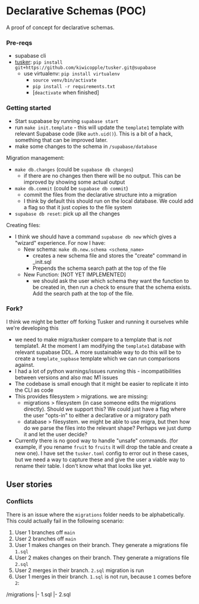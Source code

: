 # Declarative Schemas (POC)

A proof of concept for declarative schemas.

### Pre-reqs

- supabase cli
- [tusker](https://github.com/kiwicopple/tusker): `pip install git+https://github.com/kiwicopple/tusker.git@supabase`
  - use virtualenv: `pip install virtualenv`
    - `source venv/bin/activate`
    - `pip install -r requirements.txt`
    - [`deactivate` when finished]


### Getting started

- Start supabase by running `supabase start`
- run `make init.template` - this will update the `template1` template with relevant Supabase code (like `auth.uid()`). This is a bit of a hack, something that can be improved later.
- make some changes to the schema in `/supabase/database`

Migration management:

- `make db.changes` (could be `supabase db changes`)
  - if there are no changes then there will be no output. This can be improved by showing some actual output
- `make db.commit` (could be `supabase db commit`)
  - commit the files from the declarative structure into a migration
  - I think by default this should run on the local database. We could add a flag so that it just copies to the file system
- `supabase db reset`: pick up all the changes

Creating files:

- I think we should have a command `supabase db new` which gives a "wizard" experience. For now I have:
  - New schema: `make db.new.schema <schema_name>`
    - creates a new schema file and stores the "create" command in _init.sql
    - Prepends the schema search path at the top of the file
  - New Function: [NOT YET IMPLEMENTED]
    - we should ask the user which schema they want the function to be created in, then run a check to ensure that the schema exists. Add the search path at the top of the file.

### Fork?

I think we might be better off forking Tusker and running it ourselves while we're developing this

- we need to make migra/tusker compare to a template that is _not_ template1. At the moment I am modifying the `template1` database with relevant supabase DDL. A more sustainable way to do this will be to create a `template_supbase` template which we can run comparisons against.
- I had a lot of python warnings/issues running this - incompatibilities between versions and also mac M1 issues
- The codebase is small enough that it might be easier to replicate it into the CLI as code
- This provides filesystem > migrations. we are missing:
  - migrations > filesystem (in case someone edits the migrations directly). Should we support this? We could just have a flag where the user "opts-in" to either a declarative or a migratory path
  - database > filesystem. we might be able to use migra, but then how do we parse the files into the relevant shape? Perhaps we just dump it and let the user decide?
- Currently there is no good way to handle "unsafe" commands. (for example, if you rename `fruit` to `fruits` it will drop the table and create a new one). I have set the `tusker.toml` config to error out in these cases, but we need a way to capture these and give the user a viable way to rename their table. I don't know what that looks like yet.




## User stories


### Conflicts


There is an issue where the `migrations` folder needs to be alphabetically. This could actually fail in the following scenario:

1. User 1 branches off `main`
2. User 2 branches off `main`
3. User 1 makes changes on their branch. They generate a migrations file `1.sql`
4. User 2 makes changes on their branch. They generate a migrations file `2.sql`
5. User 2 merges in their branch. `2.sql` migration is run
6. User 1 merges in their branch. `1.sql` is not run, because `1` comes before `2`:

/migrations
|- 1.sql
|- 2.sql


